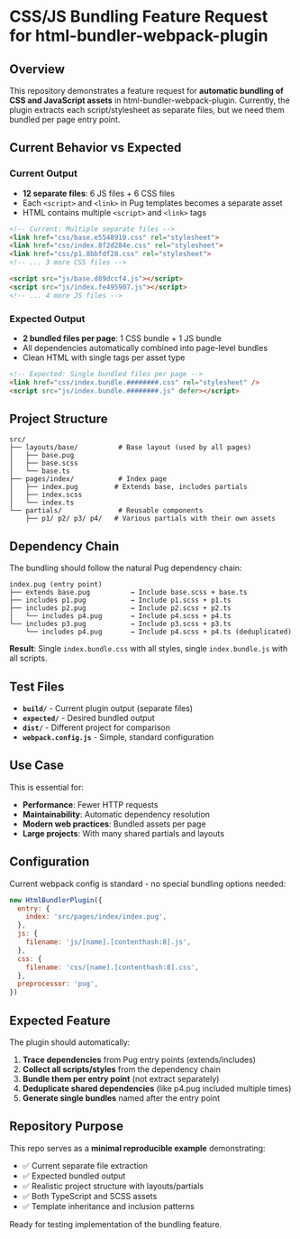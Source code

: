 # CSS/JS Bundling Feature Request for html-bundler-webpack-plugin

## Overview
This repository demonstrates a feature request for **automatic bundling of CSS and JavaScript assets** in html-bundler-webpack-plugin. Currently, the plugin extracts each script/stylesheet as separate files, but we need them bundled per page entry point.

## Current Behavior vs Expected

### Current Output 
- **12 separate files**: 6 JS files + 6 CSS files
- Each `<script>` and `<link>` in Pug templates becomes a separate asset
- HTML contains multiple `<script>` and `<link>` tags

```html
<!-- Current: Multiple separate files -->
<link href="css/base.e5548910.css" rel="stylesheet">
<link href="css/index.8f2d284e.css" rel="stylesheet">
<link href="css/p1.8bbfdf28.css" rel="stylesheet">
<!-- ... 3 more CSS files -->

<script src="js/base.d89dccf4.js"></script>
<script src="js/index.fe495907.js"></script>
<!-- ... 4 more JS files -->
```

### Expected Output 
- **2 bundled files per page**: 1 CSS bundle + 1 JS bundle
- All dependencies automatically combined into page-level bundles
- Clean HTML with single tags per asset type

```html
<!-- Expected: Single bundled files per page -->
<link href="css/index.bundle.########.css" rel="stylesheet" />
<script src="js/index.bundle.########.js" defer></script>
```

## Project Structure

```
src/
├── layouts/base/          # Base layout (used by all pages)
│   ├── base.pug
│   ├── base.scss
│   └── base.ts
├── pages/index/           # Index page
│   ├── index.pug         # Extends base, includes partials
│   ├── index.scss
│   └── index.ts
└── partials/              # Reusable components
    ├── p1/ p2/ p3/ p4/   # Various partials with their own assets
```

## Dependency Chain

The bundling should follow the natural Pug dependency chain:

```
index.pug (entry point)
├── extends base.pug          → Include base.scss + base.ts
├── includes p1.pug           → Include p1.scss + p1.ts  
├── includes p2.pug           → Include p2.scss + p2.ts
│   └── includes p4.pug       → Include p4.scss + p4.ts
└── includes p3.pug           → Include p3.scss + p3.ts
    └── includes p4.pug       → Include p4.scss + p4.ts (deduplicated)
```

**Result**: Single `index.bundle.css` with all styles, single `index.bundle.js` with all scripts.

## Test Files

- **`build/`** - Current plugin output (separate files)
- **`expected/`** - Desired bundled output  
- **`dist/`** - Different project for comparison
- **`webpack.config.js`** - Simple, standard configuration

## Use Case

This is essential for:
- **Performance**: Fewer HTTP requests
- **Maintainability**: Automatic dependency resolution
- **Modern web practices**: Bundled assets per page
- **Large projects**: With many shared partials and layouts

## Configuration

Current webpack config is standard - no special bundling options needed:

```js
new HtmlBundlerPlugin({
  entry: {
    index: 'src/pages/index/index.pug',
  },
  js: {
    filename: 'js/[name].[contenthash:8].js',
  },
  css: {
    filename: 'css/[name].[contenthash:8].css',
  },
  preprocessor: 'pug',
})
```

## Expected Feature

The plugin should automatically:
1. **Trace dependencies** from Pug entry points (extends/includes)
2. **Collect all scripts/styles** from the dependency chain
3. **Bundle them per entry point** (not extract separately)
4. **Deduplicate shared dependencies** (like p4.pug included multiple times)
5. **Generate single bundles** named after the entry point

## Repository Purpose

This repo serves as a **minimal reproducible example** demonstrating:
- ✅ Current separate file extraction
- ✅ Expected bundled output
- ✅ Realistic project structure with layouts/partials
- ✅ Both TypeScript and SCSS assets
- ✅ Template inheritance and inclusion patterns

Ready for testing implementation of the bundling feature.
